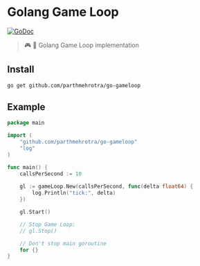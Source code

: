 # Golang Game Loop

[![GoDoc](https://godoc.org/github.com/kutase/go-gameloop?status.svg)](https://godoc.org/github.com/kutase/go-gameloop)

> :video_game: :arrows_counterclockwise: Golang Game Loop implementation

## Install

```bash
go get github.com/parthmehrotra/go-gameloop
```
## Example

```go
package main

import (
	"github.com/parthmehrotra/go-gameloop"
	"log"
)

func main() {
	callsPerSecond := 10
	
	gl := gameLoop.New(callsPerSecond, func(delta float64) {
		log.Println("tick:", delta)
	})

	gl.Start()

	// Stop Game Loop:
	// gl.Stop()

	// Don't stop main goroutine
	for {}
}
```
